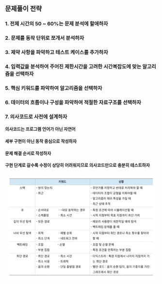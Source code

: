 ## 문제풀이 전략

### 1. 전체 시간의 50 ~ 60%는 문제 분석에 할애하자

### 2. 문제를 동작 단위로 쪼개서 분석하자

### 3. 제약 사항을 파악하고 테스트 케이스를 추가하자

### 4. 입력값을 분석하여 주어진 제한시간을 고려한 시간복잡도에 맞는 알고리즘을 선택하자

### 5. 핵심 키워드를 파악하여 알고리즘을 선택하자

### 6. 데이터의 흐름이나 구성을 파악하여 적절한 자료구조를 선택하자

### 7. 의사코드로 사전에 설계하자

#### 의사코드는 프로그램 언어가 아닌 자연어

#### 세부 구현이 아닌 동작 중심으로 작성하자

#### 문제 해결 순서로 작성하자

#### 구현 단계로 갈수록 수정이 상당히 어려워지므로 의사코드만으로 충분히 테스트하자

![alt text](image-1.png)
